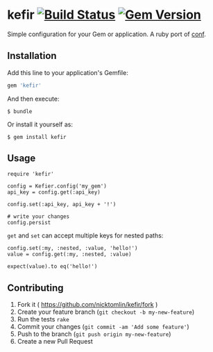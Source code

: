kefir [![Build Status](https://travis-ci.org/NickTomlin/kefir.png?branch=master)](https://travis-ci.org/NickTomlin/kefir) [![Gem Version](https://badge.fury.io/rb/kefir.svg)](https://badge.fury.io/rb/kefir)
===

Simple configuration for your Gem or application. A ruby port of [conf](https://www.npmjs.com/package/conf).

## Installation

Add this line to your application's Gemfile:

```ruby
gem 'kefir'
```

And then execute:

    $ bundle

Or install it yourself as:

    $ gem install kefir

## Usage

```
require 'kefir'

config = Kefier.config('my_gem')
api_key = config.get(:api_key)

config.set(:api_key, api_key + '!')

# write your changes
config.persist
```

`get` and `set` can accept multiple keys for nested paths:

```
config.set(:my, :nested, :value, 'hello!')
value = config.get(:my, :nested, :value)

expect(value).to eq('hello!')
```

## Contributing

1. Fork it ( https://github.com/nicktomlin/kefir/fork )
2. Create your feature branch (`git checkout -b my-new-feature`)
3. Run the tests `rake`
4. Commit your changes (`git commit -am 'Add some feature'`)
5. Push to the branch (`git push origin my-new-feature`)
6. Create a new Pull Request
